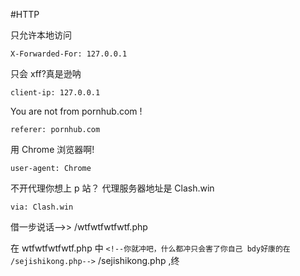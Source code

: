 #HTTP

只允许本地访问

```url
X-Forwarded-For: 127.0.0.1
```

只会 xff?真是逊呐

```url
client-ip: 127.0.0.1
```

You are not from pornhub.com !

```url
referer: pornhub.com
```

用 Chrome 浏览器啊!

```url
user-agent: Chrome
```

不开代理你想上 p 站？ 代理服务器地址是 Clash.win

```url
via: Clash.win
```

借一步说话—>> /wtfwtfwtfwtf.php

在 wtfwtfwtfwtf.php 中
`<!--你就冲吧，什么都冲只会害了你自己 bdy好康的在 /sejishikong.php-->`
/sejishikong.php ,终
